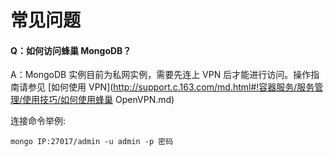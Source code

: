 # 常见问题

#### Q：如何访问蜂巢 MongoDB？
A：MongoDB 实例目前为私网实例，需要先连上 VPN 后才能进行访问。操作指南请参见 [如何使用 VPN](http://support.c.163.com/md.html#!容器服务/服务管理/使用技巧/如何使用蜂巢 OpenVPN.md)

连接命令举例:

    mongo IP:27017/admin -u admin -p 密码

